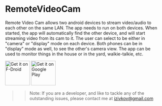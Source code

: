 # RemoteVideoCam

Remote Video Cam allows two android devices to stream video/audio to each other on the same LAN. The app needs to run on both devices.
When started, the app will automatically find the other device, and will start streaming video from its cam to it.
The user can select to be either in "camera" or "display" mode on each device. Both phones can be in "display" mode as well,
to see the other's camera view. The app can be used to monitor things in the house or in the yard, walkie-talkie, etc.

[<img src="https://fdroid.gitlab.io/artwork/badge/get-it-on.png"
     alt="Get it on F-Droid"
     height="80">](https://f-droid.org/packages/org.avmedia.remotevideocam/)
[<img src="https://play.google.com/intl/en_us/badges/images/generic/en-play-badge.png"
     alt="Get it on Google Play"
     height="80">](https://play.google.com/store/apps/details?id=org.avmedia.remotevideocam)

>> Note: If you are a developer, and like to tackle any of the outstanding issues, please contact me at izivkov@gmail.com

